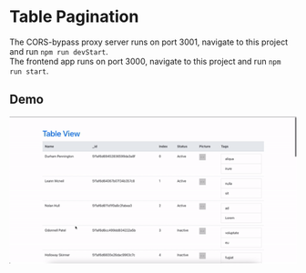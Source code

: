 # Table Pagination
The CORS-bypass proxy server runs on port 3001, navigate to this project and run `npm run devStart`.  
The frontend app runs on port 3000, navigate to this project and run `npm run start`.  
## Demo
 ![DEMO](demo.gif)
